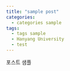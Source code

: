 ```yaml
---
title: "sample post"
categories:
  - categories sample
tags:
  - tags sample
  - Hanyang University
  - test
---
```


포스트 샘플